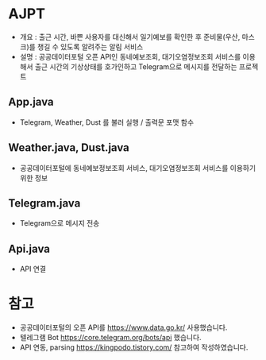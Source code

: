 # AJPT
- 개요 : 출근 시간, 바쁜 사용자를 대신해서 일기예보를 확인한 후 준비물(우산, 마스크)를 챙길 수 있도록 알려주는 알림 서비스
- 설명 : 공공데이터포털 오픈 API인 동네예보조회, 대기오염정보조회 서비스를 이용해서 출근 시간의 기상상태를 호가인하고 Telegram으로 메시지를 전달하는 프로젝트

## App.java
- Telegram, Weather, Dust 를 불러 실행 / 출력문 포맷 함수

## Weather.java, Dust.java
- 공공데이터포털에 동네예보정보조회 서비스, 대기오염정보조회 서비스를 이용하기 위한 정보

## Telegram.java
- Telegram으로 메시지 전송

## Api.java
- API 연결

# 참고
- 공공데이터포털의 오픈 API를 https://www.data.go.kr/ 사용했습니다.
- 텔레그램 Bot https://core.telegram.org/bots/api 했습니다.
- API 연동, parsing https://kingpodo.tistory.com/ 참고하여 작성하였습니다.
